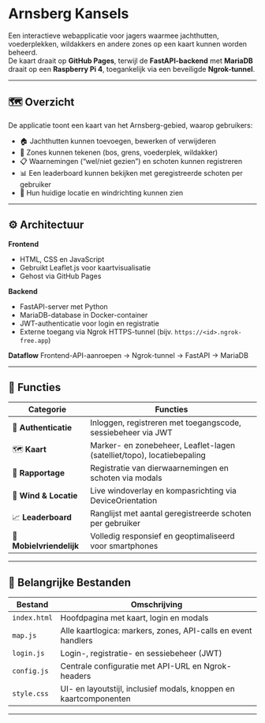 # Arnsberg Kansels

Een interactieve webapplicatie voor jagers waarmee jachthutten, voederplekken, wildakkers en andere zones op een kaart kunnen worden beheerd.  
De kaart draait op **GitHub Pages**, terwijl de **FastAPI-backend** met **MariaDB** draait op een **Raspberry Pi 4**, toegankelijk via een beveiligde **Ngrok-tunnel**.

---

## 🗺️ Overzicht

De applicatie toont een kaart van het Arnsberg-gebied, waarop gebruikers:
- 🏠 Jachthutten kunnen toevoegen, bewerken of verwijderen  
- 🌳 Zones kunnen tekenen (bos, grens, voederplek, wildakker)  
- 📋 Waarnemingen (“wel/niet gezien”) en schoten kunnen registreren  
- 📊 Een leaderboard kunnen bekijken met geregistreerde schoten per gebruiker  
- 📍 Hun huidige locatie en windrichting kunnen zien  

---

## ⚙️ Architectuur

**Frontend**
- HTML, CSS en JavaScript  
- Gebruikt Leaflet.js voor kaartvisualisatie  
- Gehost via GitHub Pages

**Backend**
- FastAPI-server met Python  
- MariaDB-database in Docker-container  
- JWT-authenticatie voor login en registratie  
- Externe toegang via Ngrok HTTPS-tunnel (bijv. `https://<id>.ngrok-free.app`)

**Dataflow**
Frontend-API-aanroepen → Ngrok-tunnel → FastAPI → MariaDB

---

## 🚀 Functies

| Categorie | Functies |
|------------|-----------|
| 🔐 **Authenticatie** | Inloggen, registreren met toegangscode, sessiebeheer via JWT |
| 🗺️ **Kaart** | Marker- en zonebeheer, Leaflet-lagen (satelliet/topo), locatiebepaling |
| 🎯 **Rapportage** | Registratie van dierwaarnemingen en schoten via modals |
| 🧭 **Wind & Locatie** | Live windoverlay en kompasrichting via DeviceOrientation |
| 📈 **Leaderboard** | Ranglijst met aantal geregistreerde schoten per gebruiker |
| 📱 **Mobielvriendelijk** | Volledig responsief en geoptimaliseerd voor smartphones |

---

## 🧩 Belangrijke Bestanden

| Bestand | Omschrijving |
|----------|---------------|
| `index.html` | Hoofdpagina met kaart, login en modals |
| `map.js` | Alle kaartlogica: markers, zones, API-calls en event handlers |
| `login.js` | Login-, registratie- en sessiebeheer (JWT) |
| `config.js` | Centrale configuratie met API-URL en Ngrok-headers |
| `style.css` | UI- en layoutstijl, inclusief modals, knoppen en kaartcomponenten |

---